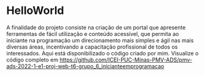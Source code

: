 # HelloWorld
A finalidade do projeto consiste na criação de um portal que apresente ferramentas de fácil utilização e conteúdo acessível, que permita ao iniciante na programação um direcionamento mais simples e ágil nas mais diversas áreas, incentivando a capacitação profissional de todos os interessados.
Aqui está disponibilizado o código criado por mim. Visualize o código completo em https://github.com/ICEI-PUC-Minas-PMV-ADS/pmv-ads-2022-1-e1-proj-web-t6-grupo_6_inicianteemprogramacao
